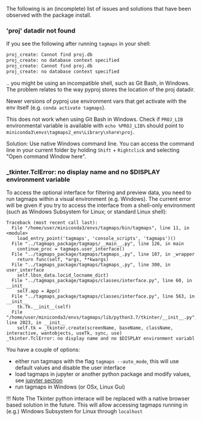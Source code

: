 The following is an (incomplete) list of issues and solutions that have been observed with the package install.

### 'proj' datadir not found

If you see the following after running `tagmaps` in your shell:

```bash
proj_create: Cannot find proj.db
proj_create: no database context specified
proj_create: Cannot find proj.db
proj_create: no database context specified
```

.. you might be using an incompatible shell, such as Git Bash, in Windows. The problem relates to the way pyproj stores the location of the proj datadir.

Newer versions of pyproj use environment vars that get activate with the env itself (e.g. `conda activate tagmaps`).

This does not work when using Git Bash in Windows. Check if `PROJ_LIB` environmental variable is available with `echo %PROJ_LIB%` should point to `miniconda3\envs\tagmaps2_env\Library\share\proj`.

Solution: Use native Windows command line. You can access the command line in your current folder by holding `Shift` + `Rightclick` and selecting "Open command Window here".

### _tkinter.TclError: no display name and no $DISPLAY environment variable

To access the optional interface for filtering and preview data, you need to run tagmaps within a visual environment (e.g. Windows). The current error will be given if you try to access the interface from a shell-only environment (such as Windows Subsystem for Linux; or standard Linux shell):

```output
Traceback (most recent call last):
  File "/home/user/miniconda3/envs/tagmaps/bin/tagmaps", line 11, in <module>
    load_entry_point('tagmaps', 'console_scripts', 'tagmaps')()
  File "../tagmaps_package/tagmaps/__main__.py", line 126, in main
    continue_proc = tagmaps.user_interface()
  File "../tagmaps_package/tagmaps/tagmaps_.py", line 107, in _wrapper
    return func(self, *args, **kwargs)
  File "../tagmaps_package/tagmaps/tagmaps_.py", line 300, in user_interface
    self.lbsn_data.locid_locname_dict)
  File "../tagmaps_package/tagmaps/classes/interface.py", line 60, in __init__
    self.app = App()
  File "../tagmaps_package/tagmaps/classes/interface.py", line 563, in __init__
    tk.Tk.__init__(self)
  File "/home/user/miniconda3/envs/tagmaps/lib/python3.7/tkinter/__init__.py", line 2023, in __init__
    self.tk = _tkinter.create(screenName, baseName, className, interactive, wantobjects, useTk, sync, use)
_tkinter.TclError: no display name and no $DISPLAY environment variabl
```

You have a couple of options:

* either run tagmaps with the flag `tagmaps --auto_mode`, this will use default values and disable the user interface
* load tagmaps in jupyter or another python package and modify values, see [jupyter section](/user-guide/jupyter-examples/)
* run tagmaps in Windows (or OSx, Linux Gui)

!!! Note
The Tkinter python interace will be replaced with a native browser based solution in the future. This will allow accessing tagmaps running in (e.g.) Windows Subsystem for Linux through `localhost`